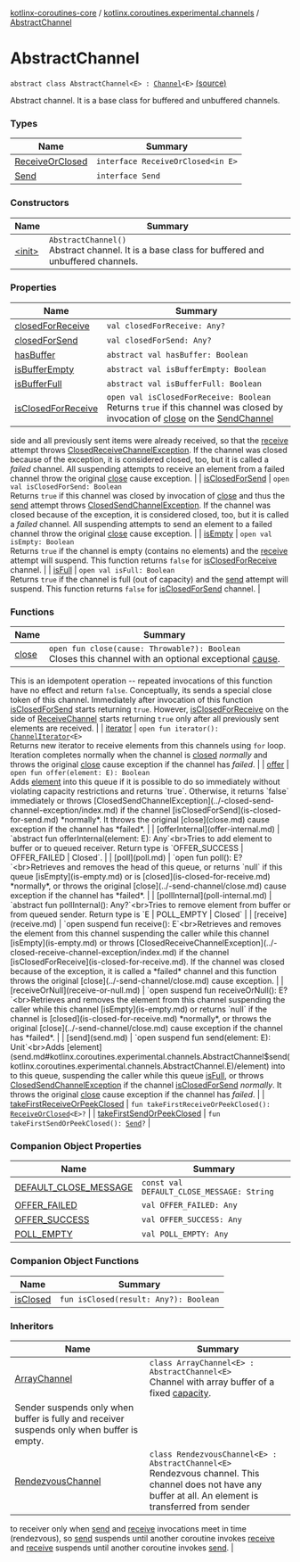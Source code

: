 [kotlinx-coroutines-core](../../index.md) / [kotlinx.coroutines.experimental.channels](../index.md) / [AbstractChannel](.)

# AbstractChannel

`abstract class AbstractChannel<E> : `[`Channel`](../-channel/index.md)`<E>` [(source)](http://github.com/kotlin/kotlinx.coroutines/tree/master/kotlinx-coroutines-core/src/main/kotlin/kotlinx/coroutines/experimental/channels/AbstractChannel.kt#L28)

Abstract channel. It is a base class for buffered and unbuffered channels.

### Types

| Name | Summary |
|---|---|
| [ReceiveOrClosed](-receive-or-closed/index.md) | `interface ReceiveOrClosed<in E>` |
| [Send](-send/index.md) | `interface Send` |

### Constructors

| Name | Summary |
|---|---|
| [&lt;init&gt;](-init-.md) | `AbstractChannel()`<br>Abstract channel. It is a base class for buffered and unbuffered channels. |

### Properties

| Name | Summary |
|---|---|
| [closedForReceive](closed-for-receive.md) | `val closedForReceive: Any?` |
| [closedForSend](closed-for-send.md) | `val closedForSend: Any?` |
| [hasBuffer](has-buffer.md) | `abstract val hasBuffer: Boolean` |
| [isBufferEmpty](is-buffer-empty.md) | `abstract val isBufferEmpty: Boolean` |
| [isBufferFull](is-buffer-full.md) | `abstract val isBufferFull: Boolean` |
| [isClosedForReceive](is-closed-for-receive.md) | `open val isClosedForReceive: Boolean`<br>Returns `true` if this channel was closed by invocation of [close](../-send-channel/close.md) on the [SendChannel](../-send-channel/index.md)
side and all previously sent items were already received, so that the [receive](receive.md) attempt
throws [ClosedReceiveChannelException](../-closed-receive-channel-exception/index.md). If the channel was closed because of the exception, it
is considered closed, too, but it is called a *failed* channel. All suspending attempts to receive
an element from a failed channel throw the original [close](../-send-channel/close.md) cause exception. |
| [isClosedForSend](is-closed-for-send.md) | `open val isClosedForSend: Boolean`<br>Returns `true` if this channel was closed by invocation of [close](close.md) and thus
the [send](send.md) attempt throws [ClosedSendChannelException](../-closed-send-channel-exception/index.md). If the channel was closed because of the exception, it
is considered closed, too, but it is called a *failed* channel. All suspending attempts to send
an element to a failed channel throw the original [close](close.md) cause exception. |
| [isEmpty](is-empty.md) | `open val isEmpty: Boolean`<br>Returns `true` if the channel is empty (contains no elements) and the [receive](receive.md) attempt will suspend.
This function returns `false` for [isClosedForReceive](is-closed-for-receive.md) channel. |
| [isFull](is-full.md) | `open val isFull: Boolean`<br>Returns `true` if the channel is full (out of capacity) and the [send](send.md) attempt will suspend.
This function returns `false` for [isClosedForSend](is-closed-for-send.md) channel. |

### Functions

| Name | Summary |
|---|---|
| [close](close.md) | `open fun close(cause: Throwable?): Boolean`<br>Closes this channel with an optional exceptional [cause](close.md#kotlinx.coroutines.experimental.channels.AbstractChannel$close(kotlin.Throwable)/cause).
This is an idempotent operation -- repeated invocations of this function have no effect and return `false`.
Conceptually, its sends a special close token of this channel. Immediately after invocation of this function
[isClosedForSend](is-closed-for-send.md) starts returning `true`. However, [isClosedForReceive](../-receive-channel/is-closed-for-receive.md)
on the side of [ReceiveChannel](../-receive-channel/index.md) starts returning `true` only after all previously sent elements
are received. |
| [iterator](iterator.md) | `open fun iterator(): `[`ChannelIterator`](../-channel-iterator/index.md)`<E>`<br>Returns new iterator to receive elements from this channels using `for` loop.
Iteration completes normally when the channel is [closed](is-closed-for-receive.md) *normally* and
throws the original [close](../-send-channel/close.md) cause exception if the channel has *failed*. |
| [offer](offer.md) | `open fun offer(element: E): Boolean`<br>Adds [element](offer.md#kotlinx.coroutines.experimental.channels.AbstractChannel$offer(kotlinx.coroutines.experimental.channels.AbstractChannel.E)/element) into this queue if it is possible to do so immediately without violating capacity restrictions
and returns `true`. Otherwise, it returns `false` immediately
or throws [ClosedSendChannelException](../-closed-send-channel-exception/index.md) if the channel [isClosedForSend](is-closed-for-send.md) *normally*.
It throws the original [close](close.md) cause exception if the channel has *failed*. |
| [offerInternal](offer-internal.md) | `abstract fun offerInternal(element: E): Any`<br>Tries to add element to buffer or to queued receiver.
Return type is `OFFER_SUCCESS | OFFER_FAILED | Closed`. |
| [poll](poll.md) | `open fun poll(): E?`<br>Retrieves and removes the head of this queue, or returns `null` if this queue [isEmpty](is-empty.md)
or is [closed](is-closed-for-receive.md) *normally*,
or throws the original [close](../-send-channel/close.md) cause exception if the channel has *failed*. |
| [pollInternal](poll-internal.md) | `abstract fun pollInternal(): Any?`<br>Tries to remove element from buffer or from queued sender.
Return type is `E | POLL_EMPTY | Closed` |
| [receive](receive.md) | `open suspend fun receive(): E`<br>Retrieves and removes the element from this channel suspending the caller while this channel [isEmpty](is-empty.md)
or throws [ClosedReceiveChannelException](../-closed-receive-channel-exception/index.md) if the channel [isClosedForReceive](is-closed-for-receive.md).
If the channel was closed because of the exception, it is called a *failed* channel and this function
throws the original [close](../-send-channel/close.md) cause exception. |
| [receiveOrNull](receive-or-null.md) | `open suspend fun receiveOrNull(): E?`<br>Retrieves and removes the element from this channel suspending the caller while this channel [isEmpty](is-empty.md)
or returns `null` if the channel is [closed](is-closed-for-receive.md) *normally*,
or throws the original [close](../-send-channel/close.md) cause exception if the channel has *failed*. |
| [send](send.md) | `open suspend fun send(element: E): Unit`<br>Adds [element](send.md#kotlinx.coroutines.experimental.channels.AbstractChannel$send(kotlinx.coroutines.experimental.channels.AbstractChannel.E)/element) into to this queue, suspending the caller while this queue [isFull](is-full.md),
or throws [ClosedSendChannelException](../-closed-send-channel-exception/index.md) if the channel [isClosedForSend](is-closed-for-send.md) *normally*.
It throws the original [close](close.md) cause exception if the channel has *failed*. |
| [takeFirstReceiveOrPeekClosed](take-first-receive-or-peek-closed.md) | `fun takeFirstReceiveOrPeekClosed(): `[`ReceiveOrClosed`](-receive-or-closed/index.md)`<E>?` |
| [takeFirstSendOrPeekClosed](take-first-send-or-peek-closed.md) | `fun takeFirstSendOrPeekClosed(): `[`Send`](-send/index.md)`?` |

### Companion Object Properties

| Name | Summary |
|---|---|
| [DEFAULT_CLOSE_MESSAGE](-d-e-f-a-u-l-t_-c-l-o-s-e_-m-e-s-s-a-g-e.md) | `const val DEFAULT_CLOSE_MESSAGE: String` |
| [OFFER_FAILED](-o-f-f-e-r_-f-a-i-l-e-d.md) | `val OFFER_FAILED: Any` |
| [OFFER_SUCCESS](-o-f-f-e-r_-s-u-c-c-e-s-s.md) | `val OFFER_SUCCESS: Any` |
| [POLL_EMPTY](-p-o-l-l_-e-m-p-t-y.md) | `val POLL_EMPTY: Any` |

### Companion Object Functions

| Name | Summary |
|---|---|
| [isClosed](is-closed.md) | `fun isClosed(result: Any?): Boolean` |

### Inheritors

| Name | Summary |
|---|---|
| [ArrayChannel](../-array-channel/index.md) | `class ArrayChannel<E> : AbstractChannel<E>`<br>Channel with array buffer of a fixed [capacity](../-array-channel/capacity.md).
Sender suspends only when buffer is fully and receiver suspends only when buffer is empty. |
| [RendezvousChannel](../-rendezvous-channel/index.md) | `class RendezvousChannel<E> : AbstractChannel<E>`<br>Rendezvous channel. This channel does not have any buffer at all. An element is transferred from sender
to receiver only when [send](#) and [receive](receive.md) invocations meet in time (rendezvous), so [send](#) suspends
until another coroutine invokes [receive](receive.md) and [receive](receive.md) suspends until another coroutine invokes [send](#). |
